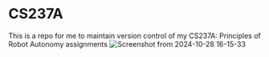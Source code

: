 # CS237A
This is a repo for  me to maintain version control of my CS237A: Principles of Robot Autonomy assignments
![Screenshot from 2024-10-28 16-15-33](https://github.com/user-attachments/assets/5aa1b636-9fe0-4ffd-b5b7-d6d54ac41e06)
